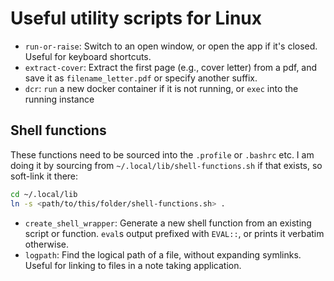 # Useful utility scripts for Linux

- `run-or-raise`: Switch to an open window, or open the app if it's closed. Useful for keyboard shortcuts.
- `extract-cover`: Extract the first page (e.g., cover letter) from a pdf, and save it as `filename_letter.pdf` or specify another suffix.
- `dcr`: `run` a new docker container if it is not running, or `exec` into the running instance 

## Shell functions

These functions need to be sourced into the `.profile` or `.bashrc` etc.
I am doing it by sourcing from `~/.local/lib/shell-functions.sh` if that exists, so soft-link it there:

```bash
cd ~/.local/lib
ln -s <path/to/this/folder/shell-functions.sh> .

```

- `create_shell_wrapper`: Generate a new shell function from an existing script or function. `eval`s output prefixed with `EVAL::`, or prints it verbatim otherwise.
- `logpath`: Find the logical path of a file, without expanding symlinks. Useful for linking to files in a note taking application.
